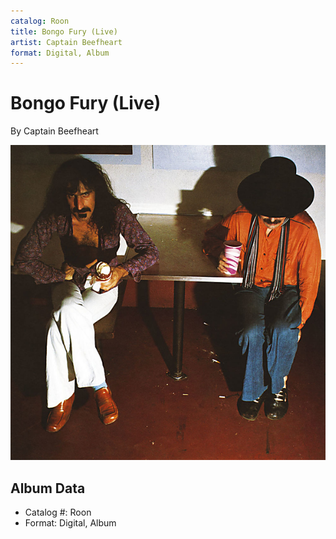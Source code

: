 ```yaml
---
catalog: Roon
title: Bongo Fury (Live)
artist: Captain Beefheart
format: Digital, Album
---
```


# Bongo Fury (Live)

By Captain Beefheart

![](../../assets/albumcovers/Captain_Beefheart-Bongo_Fury_Live.png)

## Album Data

- Catalog #: Roon
- Format: Digital, Album

